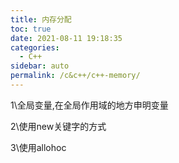 ```yaml
---
title: 内存分配
toc: true
date: 2021-08-11 19:18:35
categories: 
  - C++
sidebar: auto
permalink: /c&c++/c++-memory/
---
```


1\全局变量,在全局作用域的地方申明变量

2\使用new关键字的方式

3\使用allohoc
